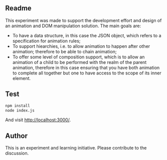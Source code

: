 ## Readme

This experiment was made to support the development effort and design of an animation and DOM manipulation solution. The main goals are: 

* To have a data structure, in this case the JSON object, which refers to a specification for animation rules;
* To support hiearchies, i.e. to allow animation to happen after other animation; therefore to be able to chain animation;
* To offer some level of composition support, which is to allow an animation of a child to be performed with the realm of the parent animation, therefore in this case ensuring that you have both animation to complete all together but one to have access to the scope of its inner element. 

## Test

```sh
npm install
node index.js
```

And visit <http://localhost:3000/>.

## Author

This is an experiment and learning initiative. Please contribute to the discussion. 
